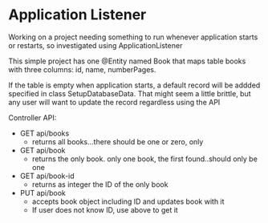 # Application Listener

Working on a project needing something to run whenever application starts or restarts, so investigated using ApplicationListener

This simple project has one @Entity named Book that maps table books with three columns:  id, name, numberPages.

If the table is empty when application starts, a default record will be addded specified in class SetupDatabaseData.  That might seem a little brittle, but any user will want to update the record regardless using the API

Controller API:
* GET api/books 
    * returns all books...there should be one or zero, only
* GET api/book
    * returns the only book. only one book, the first found..should only be one
* GET api/book-id
    * returns as integer the ID of the only book
* PUT api/book
    * accepts book object including ID and updates book with it
    * If user does not know ID, use above to get it









